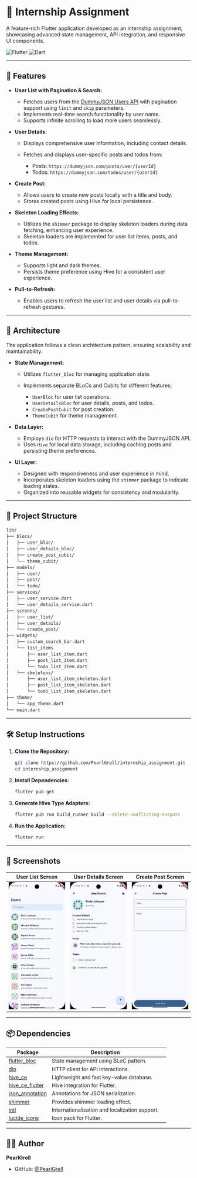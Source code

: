 # 📱 Internship Assignment

A feature-rich Flutter application developed as an internship assignment, showcasing advanced state management, API integration, and responsive UI components.

![Flutter](https://img.shields.io/badge/Flutter-3.7.2-blue.svg) ![Dart](https://img.shields.io/badge/Dart-^3.7.2-blue.svg)

---

## 🚀 Features

* **User List with Pagination & Search:**

  * Fetches users from the [DummyJSON Users API](https://dummyjson.com/users) with pagination support using `limit` and `skip` parameters.
  * Implements real-time search functionality by user name.
  * Supports infinite scrolling to load more users seamlessly.

* **User Details:**

  * Displays comprehensive user information, including contact details.
  * Fetches and displays user-specific posts and todos from:

    * Posts: `https://dummyjson.com/posts/user/{userId}`
    * Todos: `https://dummyjson.com/todos/user/{userId}`

* **Create Post:**

  * Allows users to create new posts locally with a title and body.
  * Stores created posts using Hive for local persistence.

* **Skeleton Loading Effects:**

  * Utilizes the `shimmer` package to display skeleton loaders during data fetching, enhancing user experience.
  * Skeleton loaders are implemented for user list items, posts, and todos.

* **Theme Management:**

  * Supports light and dark themes.
  * Persists theme preference using Hive for a consistent user experience.

* **Pull-to-Refresh:**

  * Enables users to refresh the user list and user details via pull-to-refresh gestures.

---

## 🧠 Architecture

The application follows a clean architecture pattern, ensuring scalability and maintainability.

* **State Management:**

  * Utilizes `flutter_bloc` for managing application state.
  * Implements separate BLoCs and Cubits for different features:

    * `UserBloc` for user list operations.
    * `UserDetailsBloc` for user details, posts, and todos.
    * `CreatePostCubit` for post creation.
    * `ThemeCubit` for theme management.

* **Data Layer:**

  * Employs `dio` for HTTP requests to interact with the DummyJSON API.
  * Uses `Hive` for local data storage, including caching posts and persisting theme preferences.

* **UI Layer:**

  * Designed with responsiveness and user experience in mind.
  * Incorporates skeleton loaders using the `shimmer` package to indicate loading states.
  * Organized into reusable widgets for consistency and modularity.

---

## 📂 Project Structure

```bash
lib/
├── blocs/
│   ├── user_bloc/
│   ├── user_details_bloc/
│   ├── create_post_cubit/
│   └── theme_cubit/
├── models/
│   ├── user/
│   ├── post/
│   └── todo/
├── services/
│   ├── user_service.dart
│   └── user_details_service.dart
├── screens/
│   ├── user_list/
│   ├── user_details/
│   └── create_post/
├── widgets/
│   ├── custom_search_bar.dart
|   └── list_items
│       ├── user_list_item.dart
│       ├── post_list_item.dart
│       └── todo_list_item.dart
│   └── skeletons/
│       ├── user_list_item_skeleton.dart
│       ├── post_list_item_skeleton.dart
│       └── todo_list_item_skeleton.dart
├── theme/
│   └── app_theme.dart
└── main.dart
```



---

## 🛠️ Setup Instructions

1. **Clone the Repository:**

   ```bash
   git clone https://github.com/PearlGrell/internship_assignment.git
   cd internship_assignment
   ```



2. **Install Dependencies:**

   ```bash
   flutter pub get
   ```



3. **Generate Hive Type Adapters:**

   ```bash
   flutter pub run build_runner build --delete-conflicting-outputs
   ```



4. **Run the Application:**

   ```bash
   flutter run
   ```



---

## 📸 Screenshots

| User List Screen                                | User Details Screen                                | Create Post Screen                                 |
| ----------------------------------------------- | -------------------------------------------------- | -------------------------------------------------- |
| ![oaicite:98](assets/screenshots/user_list.png) | ![oaicite:99](assets/screenshots/user_details.png) | ![oaicite:100](assets/screenshots/create_post.png) |

---

## 📦 Dependencies

| Package                                                       | Description                                    |                                                                   |
| ------------------------------------------------------------- | ---------------------------------------------- | ----------------------------------------------------------------- |
| [flutter\_bloc](https://pub.dev/packages/flutter_bloc)        | State management using BLoC pattern.           |                                                                   |
| [dio](https://pub.dev/packages/dio)                           | HTTP client for API interactions.              |                                                                   |
| [hive\_ce](https://pub.dev/packages/hive_ce)                  | Lightweight and fast key-value database.       |                                                                   |
| [hive\_ce\_flutter](https://pub.dev/packages/hive_ce_flutter) | Hive integration for Flutter.                  |                                                                   |
| [json\_annotation](https://pub.dev/packages/json_annotation)  | Annotations for JSON serialization.            |                                                                   |
| [shimmer](https://pub.dev/packages/shimmer)                   | Provides shimmer loading effect.               |                                                                   |
| [intl](https://pub.dev/packages/intl)                         | Internationalization and localization support. |                                                                   |
| [lucide\_icons](https://pub.dev/packages/lucide_icons)        | Icon pack for Flutter.                         | 


---

## 🙋‍♂️ Author

**PearlGrell**

* GitHub: [@PearlGrell](https://github.com/PearlGrell)
